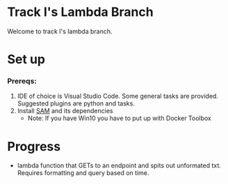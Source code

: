 # Track I's Lambda Branch

Welcome to track I's lambda branch. 

# Set up
### Prereqs:

1. IDE of choice is Visual Studio Code. Some general tasks are provided. Suggested plugins are python and tasks.
2. Install [SAM](https://docs.aws.amazon.com/serverless-application-model/latest/developerguide/serverless-sam-cli-install.html) and its dependencies 
    * Note: If you have Win10 you have to put up with Docker Toolbox

# Progress
* lambda function that GETs to an endpoint and spits out unformated txt. Requires formatting and query based on time.

